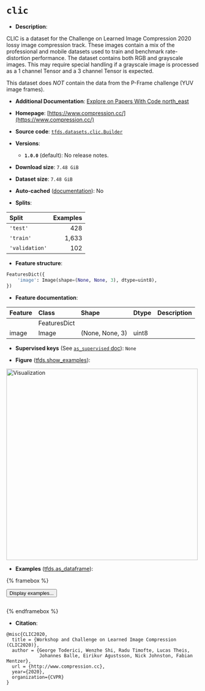 <div itemscope itemtype="http://schema.org/Dataset">
  <div itemscope itemprop="includedInDataCatalog" itemtype="http://schema.org/DataCatalog">
    <meta itemprop="name" content="TensorFlow Datasets" />
  </div>
  <meta itemprop="name" content="clic" />
  <meta itemprop="description" content="CLIC is a dataset for the Challenge on Learned Image Compression 2020 lossy&#10;image compression track. These images contain a mix of the professional and&#10;mobile datasets used to train and benchmark rate-distortion performance. The&#10;dataset contains both RGB and grayscale images. This may require special&#10;handling if a grayscale image is processed as a 1 channel Tensor and a 3 channel&#10;Tensor is expected.&#10;&#10;This dataset does *NOT* contain the data from the P-Frame challenge (YUV image&#10;frames).&#10;&#10;To use this dataset:&#10;&#10;```python&#10;import tensorflow_datasets as tfds&#10;&#10;ds = tfds.load(&#x27;clic&#x27;, split=&#x27;train&#x27;)&#10;for ex in ds.take(4):&#10;  print(ex)&#10;```&#10;&#10;See [the guide](https://www.tensorflow.org/datasets/overview) for more&#10;informations on [tensorflow_datasets](https://www.tensorflow.org/datasets).&#10;&#10;&lt;img src=&quot;https://storage.googleapis.com/tfds-data/visualization/fig/clic-1.0.0.png&quot; alt=&quot;Visualization&quot; width=&quot;500px&quot;&gt;&#10;&#10;" />
  <meta itemprop="url" content="https://www.tensorflow.org/datasets/catalog/clic" />
  <meta itemprop="sameAs" content="https://www.compression.cc/" />
  <meta itemprop="citation" content="@misc{CLIC2020,&#10;  title = {Workshop and Challenge on Learned Image Compression (CLIC2020)},&#10;  author = {George Toderici, Wenzhe Shi, Radu Timofte, Lucas Theis,&#10;            Johannes Balle, Eirikur Agustsson, Nick Johnston, Fabian Mentzer},&#10;  url = {http://www.compression.cc},&#10;  year={2020},&#10;  organization={CVPR}&#10;}" />
</div>

# `clic`


*   **Description**:

CLIC is a dataset for the Challenge on Learned Image Compression 2020 lossy
image compression track. These images contain a mix of the professional and
mobile datasets used to train and benchmark rate-distortion performance. The
dataset contains both RGB and grayscale images. This may require special
handling if a grayscale image is processed as a 1 channel Tensor and a 3 channel
Tensor is expected.

This dataset does *NOT* contain the data from the P-Frame challenge (YUV image
frames).

*   **Additional Documentation**:
    <a class="button button-with-icon" href="https://paperswithcode.com/dataset/clic">
    Explore on Papers With Code
    <span class="material-icons icon-after" aria-hidden="true"> north_east
    </span> </a>

*   **Homepage**: [https://www.compression.cc/](https://www.compression.cc/)

*   **Source code**:
    [`tfds.datasets.clic.Builder`](https://github.com/tensorflow/datasets/tree/master/tensorflow_datasets/datasets/clic/clic_dataset_builder.py)

*   **Versions**:

    *   **`1.0.0`** (default): No release notes.

*   **Download size**: `7.48 GiB`

*   **Dataset size**: `7.48 GiB`

*   **Auto-cached**
    ([documentation](https://www.tensorflow.org/datasets/performances#auto-caching)):
    No

*   **Splits**:

Split          | Examples
:------------- | -------:
`'test'`       | 428
`'train'`      | 1,633
`'validation'` | 102

*   **Feature structure**:

```python
FeaturesDict({
    'image': Image(shape=(None, None, 3), dtype=uint8),
})
```

*   **Feature documentation**:

Feature | Class        | Shape           | Dtype | Description
:------ | :----------- | :-------------- | :---- | :----------
        | FeaturesDict |                 |       |
image   | Image        | (None, None, 3) | uint8 |

*   **Supervised keys** (See
    [`as_supervised` doc](https://www.tensorflow.org/datasets/api_docs/python/tfds/load#args)):
    `None`

*   **Figure**
    ([tfds.show_examples](https://www.tensorflow.org/datasets/api_docs/python/tfds/visualization/show_examples)):

<img src="https://storage.googleapis.com/tfds-data/visualization/fig/clic-1.0.0.png" alt="Visualization" width="500px">

*   **Examples**
    ([tfds.as_dataframe](https://www.tensorflow.org/datasets/api_docs/python/tfds/as_dataframe)):

<!-- mdformat off(HTML should not be auto-formatted) -->

{% framebox %}

<button id="displaydataframe">Display examples...</button>
<div id="dataframecontent" style="overflow-x:auto"></div>
<script>
const url = "https://storage.googleapis.com/tfds-data/visualization/dataframe/clic-1.0.0.html";
const dataButton = document.getElementById('displaydataframe');
dataButton.addEventListener('click', async () => {
  // Disable the button after clicking (dataframe loaded only once).
  dataButton.disabled = true;

  const contentPane = document.getElementById('dataframecontent');
  try {
    const response = await fetch(url);
    // Error response codes don't throw an error, so force an error to show
    // the error message.
    if (!response.ok) throw Error(response.statusText);

    const data = await response.text();
    contentPane.innerHTML = data;
  } catch (e) {
    contentPane.innerHTML =
        'Error loading examples. If the error persist, please open '
        + 'a new issue.';
  }
});
</script>

{% endframebox %}

<!-- mdformat on -->

*   **Citation**:

```
@misc{CLIC2020,
  title = {Workshop and Challenge on Learned Image Compression (CLIC2020)},
  author = {George Toderici, Wenzhe Shi, Radu Timofte, Lucas Theis,
            Johannes Balle, Eirikur Agustsson, Nick Johnston, Fabian Mentzer},
  url = {http://www.compression.cc},
  year={2020},
  organization={CVPR}
}
```


